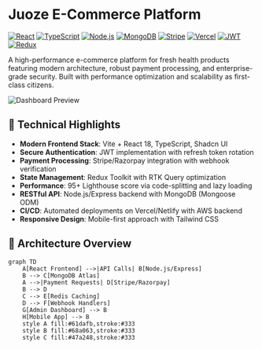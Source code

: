 # Juoze E-Commerce Platform

[![React](https://img.shields.io/badge/React-20232A?style=for-the-badge&logo=react&logoColor=61DAFB)](https://reactjs.org/)
[![TypeScript](https://img.shields.io/badge/TypeScript-3178C6?style=for-the-badge&logo=typescript&logoColor=white)](https://www.typescriptlang.org/)
[![Node.js](https://img.shields.io/badge/Node.js-339933?style=for-the-badge&logo=nodedotjs&logoColor=white)](https://nodejs.org/)
[![MongoDB](https://img.shields.io/badge/MongoDB-47A248?style=for-the-badge&logo=mongodb&logoColor=white)](https://www.mongodb.com/)
[![Stripe](https://img.shields.io/badge/Stripe-008CDD?style=for-the-badge&logo=stripe&logoColor=white)](https://stripe.com/)
[![Vercel](https://img.shields.io/badge/Vercel-000000?style=for-the-badge&logo=vercel&logoColor=white)](https://vercel.com/)
[![JWT](https://img.shields.io/badge/JWT-000000?style=for-the-badge&logo=JSON%20web%20tokens&logoColor=white)](https://jwt.io/)
[![Redux](https://img.shields.io/badge/Redux-764ABC?style=for-the-badge&logo=redux&logoColor=white)](https://redux.js.org/)

A high-performance e-commerce platform for fresh health products featuring modern architecture, robust payment processing, and enterprise-grade security. Built with performance optimization and scalability as first-class citizens.

![Dashboard Preview](https://via.placeholder.com/1200x600/0ea5e9/ffffff?text=Fresh+Health+Dashboard+Showcase)

## 🚀 Technical Highlights

- **Modern Frontend Stack**: Vite + React 18, TypeScript, Shadcn UI
- **Secure Authentication**: JWT implementation with refresh token rotation
- **Payment Processing**: Stripe/Razorpay integration with webhook verification
- **State Management**: Redux Toolkit with RTK Query optimization
- **Performance**: 95+ Lighthouse score via code-splitting and lazy loading
- **RESTful API**: Node.js/Express backend with MongoDB (Mongoose ODM)
- **CI/CD**: Automated deployments on Vercel/Netlify with AWS backend
- **Responsive Design**: Mobile-first approach with Tailwind CSS

## 🧠 Architecture Overview

```mermaid
graph TD
    A[React Frontend] -->|API Calls| B[Node.js/Express]
    B --> C[MongoDB Atlas]
    A -->|Payment Requests| D[Stripe/Razorpay]
    B --> D
    C --> E[Redis Caching]
    D --> F[Webhook Handlers]
    G[Admin Dashboard] --> B
    H[Mobile App] --> B
    style A fill:#61dafb,stroke:#333
    style B fill:#68a063,stroke:#333
    style C fill:#47a248,stroke:#333

